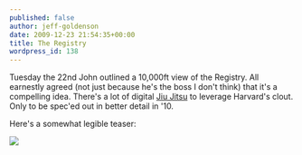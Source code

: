 ```yaml
---
published: false
author: jeff-goldenson
date: 2009-12-23 21:54:35+00:00
title: The Registry
wordpress_id: 138
---
```


Tuesday the 22nd John outlined a 10,000ft view of the Registry.  All earnestly agreed (not just because he's the boss I don't think) that it's a compelling idea.  There's a lot of digital [Jiu Jitsu](http://en.wikipedia.org/wiki/Jujutsu) to leverage Harvard's clout.  Only to be spec'ed out in better detail in '10.

Here's a somewhat legible teaser:

![](https://lil-blog-media.s3.amazonaws.com/2009/12/theRegistry1.jpg)
